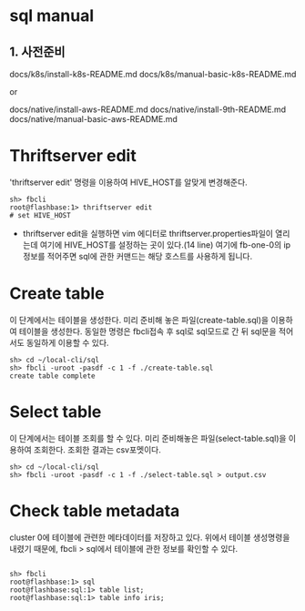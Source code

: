 # sql manual

## 1. 사전준비
docs/k8s/install-k8s-README.md
docs/k8s/manual-basic-k8s-README.md

or

docs/native/install-aws-README.md
docs/native/install-9th-README.md
docs/native/manual-basic-aws-README.md

# Thriftserver edit

'thriftserver edit' 명령을 이용하여 HIVE_HOST를 알맞게 변경해준다. 

```
sh> fbcli
root@flashbase:1> thriftserver edit
# set HIVE_HOST
```

- thriftserver edit을 실행하면 vim 에디터로 thriftserver.properties파일이 열리는데
  여기에 HIVE_HOST를 설정하는 곳이 있다.(14 line) 여기에 fb-one-0의 ip정보를 적어주면 sql에
  관한 커맨드는 해당 호스트를 사용하게 됩니다. 

# Create table

이 단계에서는 테이블을 생성한다. 미리 준비해 놓은 파일(create-table.sql)을 이용하여 테이블을 생성한다.
동일한 명령은 fbcli접속 후 sql<enter>로 sql모드로 간 뒤 sql문을 적어서도 동일하게 이용할 수 있다.

```
sh> cd ~/local-cli/sql
sh> fbcli -uroot -pasdf -c 1 -f ./create-table.sql
create table complete
```

# Select table

이 단계에서는 테이블 조회를 할 수 있다. 미리 준비해놓은 파일(select-table.sql)을 이용하여 조회한다.
조회한 결과는 csv포멧이다.

```
sh> cd ~/local-cli/sql
sh> fbcli -uroot -pasdf -c 1 -f ./select-table.sql > output.csv
```

# Check table metadata

cluster 0에 테이블에 관련한 메타데이터를 저장하고 있다. 위에서 테이블 생성명령을 내렸기 때문에,
fbcli > sql에서 테이블에 관한 정보를 확인할 수 있다.

```

sh> fbcli
root@flashbase:1> sql
root@flashbase:sql:1> table list;
root@flashbase:sql:1> table info iris;

